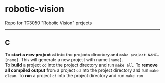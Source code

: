 # robotic-vision
Repo for TC3050 "Robotic Vision" projects

---
## C
To **start a new project** `cd` into the projects directory and `make project NAME=[name]`. This will generate a new project with name `[name]`.  
To **build** a project `cd` into the project directory and run `make all`.
To **remove all compiled output** from a project `cd` into the project directory and run `make clean`.
To **run** a project `cd` into the project directory and run `make run`
